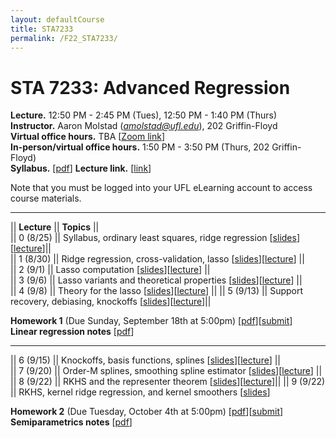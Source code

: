 ```yaml
---
layout: defaultCourse
title: STA7233
permalink: /F22_STA7233/
---
```


# STA 7233: Advanced Regression   
**Lecture.**  12:50 PM - 2:45 PM  (Tues), 12:50 PM - 1:40 PM (Thurs)  
**Instructor.** Aaron Molstad (*amolstad@ufl.edu*), 202 Griffin-Floyd  
**Virtual office hours.** TBA [[Zoom link](https://ufl.zoom.us/j/6434957431)]  
**In-person/virtual office hours.** 1:50 PM - 3:50 PM (Thurs, 202 Griffin-Floyd)  
**Syllabus.** [[pdf](https://ufl.instructure.com/courses/463961/files/70933679?wrap=1)] **Lecture link.** [[link](https://ufl.zoom.us/j/95497304717?pwd=NE9nY0hGcm84aWYzcFVzZXYxOU5mZz09)]  

Note that you must be logged into your UFL eLearning account to access course materials.  

---------------  

||  **Lecture** ||  **Topics**  ||  
|| 0 (8/25)  || Syllabus, ordinary least squares, ridge regression [[slides](https://ufl.instructure.com/files/70937117/download?download_frd=1)][[lecture](https://ufl.instructure.com/files/70937119/download?download_frd=1)]||  
|| 1 (8/30) || Ridge regression, cross-validation, lasso [[slides](https://ufl.instructure.com/files/71104309/download?download_frd=1)][[lecture](https://ufl.instructure.com/files/71104308/download?download_frd=1)] ||  
|| 2 (9/1) || Lasso computation [[slides](https://ufl.instructure.com/files/71183569/download?download_frd=1)][[lecture](https://ufl.instructure.com/files/71183552/download?download_frd=1)] ||  
|| 3 (9/6) || Lasso variants and theoretical properties [[slides](https://ufl.instructure.com/files/71222125/download?download_frd=1)][[lecture](https://ufl.instructure.com/files/71449315/download?download_frd=1)] ||  
|| 4 (9/8) || Theory for the lasso [[slides](https://ufl.instructure.com/files/71291903/download?download_frd=1)][[lecture](https://ufl.instructure.com/files/71449238/download?download_frd=1)] || 
|| 5 (9/13) || Support recovery, debiasing, knockoffs [[slides](https://ufl.instructure.com/files/71448932/download?download_frd=1)][[lecture](https://ufl.instructure.com/files/71521596/download?download_frd=1)]|| 

**Homework 1** (Due Sunday, September 18th at 5:00pm) [[pdf](https://ufl.instructure.com/files/71182985/download?download_frd=1)][[submit](https://ufl.instructure.com/courses/463961/assignments/5390259)]   
**Linear regression notes** [[pdf](https://ufl.instructure.com/files/71183988/download?download_frd=1)]   

-----------------

|| 6 (9/15) || Knockoffs, basis functions, splines [[slides](https://ufl.instructure.com/files/71521547/download?download_frd=1)][[lecture](https://ufl.instructure.com/files/71570010/download?download_frd=1)] ||  
|| 7 (9/20) || Order-M splines, smoothing spline estimator [[slides](https://ufl.instructure.com/files/71738772/download?download_frd=1)][[lecture](https://ufl.instructure.com/files/71738785/download?download_frd=1)] || 
|| 8 (9/22) || RKHS and the representer theorem [[slides](https://ufl.instructure.com/files/71739053/download?download_frd=1)][[lecture](https://ufl.instructure.com/files/71739054/download?download_frd=1)]||
|| 9 (9/22) || RKHS, kernel ridge regression, and kernel smoothers [[slides](https://ufl.instructure.com/files/71821033/download?download_frd=1)]  


**Homework 2** (Due Tuesday, October 4th at 5:00pm) [[pdf](https://ufl.instructure.com/files/71822895/download?download_frd=1)][[submit](https://ufl.instructure.com/courses/463961/assignments/5399003)]   
**Semiparametrics notes** [[pdf](https://ufl.instructure.com/files/71821043/download?download_frd=1)]   
